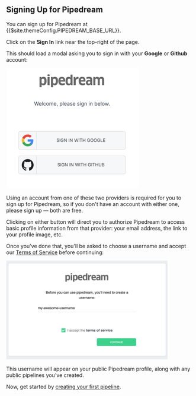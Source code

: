 ## Signing Up for Pipedream

You can sign up for Pipedream at <a :href="$site.themeConfig.PIPEDREAM_BASE_URL">{{$site.themeConfig.PIPEDREAM_BASE_URL}}</a>.

Click on the **Sign In** link near the top-right of the page.

This should load a modal asking you to sign in with your **Google** or **Github** account:

<div>
<img alt="Pipedream identity providers" width="358" src="./images/idps.png">
</div>

Using an account from one of these two providers is required for you to sign up for Pipedream, so if you don't have an account with either one, please sign up — both are free.

Clicking on either button will direct you to authorize Pipedream to access basic profile information from that provider: your email address, the link to your profile image, etc.

Once you've done that, you'll be asked to choose a username and accept our [Terms of Service](https://pipedream.com/terms/) before continuing:

<div>
<img alt="Pipedream username" width="436" src="./images/choose-username.png">
</div>

This username will appear on your public Pipedream profile, along with any public pipelines you've created.

Now, get started by [creating your first pipeline](/your-first-pipeline/).
